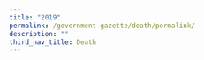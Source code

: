 ```yaml
---
title: "2019"
permalink: /government-gazette/death/permalink/
description: ""
third_nav_title: Death
---
```

